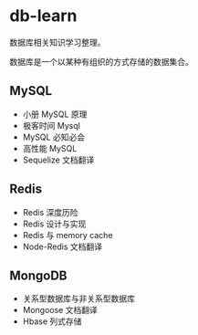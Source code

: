 # db-learn
数据库相关知识学习整理。

数据库是一个以某种有组织的方式存储的数据集合。

## MySQL
- 小册 MySQL 原理
- 极客时间 Mysql
- MySQL 必知必会
- 高性能 MySQL
- Sequelize 文档翻译
## Redis
- Redis 深度历险
- Redis 设计与实现
- Redis 与 memory cache
- Node-Redis 文档翻译
## MongoDB
- 关系型数据库与非关系型数据库
- Mongoose 文档翻译
- Hbase 列式存储
